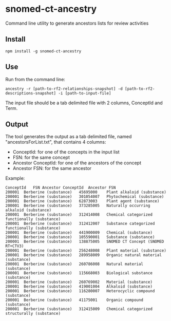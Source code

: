 # snomed-ct-ancestry

Command line utility to generate ancestors lists for review activities

## Install

`npm install -g snomed-ct-ancestry`

## Use

Run from the command line:

`ancestry -r [path-to-rf2-relationships-snapshot] -d [path-to-rf2-descriptions-snapshot] -i [path-to-input-file]`

The input file should be a tab delimited file with 2 columns, ConceptId and Term.

## Output

The tool generates the output as a tab delimited file, named "ancestorsForList.txt", that contains 4 columns:
* ConceptId: for one of the concepts in the input list
* FSN: for the same concept
* Ancestor ConceptId: for one of the ancestors of the concept
* Ancestor FSN: for the same ancestor

Example:

```
ConceptId	FSN	Ancestor ConceptId	Ancestor FSN
200001	Berberine (substance)	45695000	Plant alkaloid (substance)
200001	Berberine (substance)	301054007	Phytochemical (substance)
200001	Berberine (substance)	62873003	Plant agent (substance)
200001	Berberine (substance)	373285005	Naturally occurring alkaloid (substance)
200001	Berberine (substance)	312414008	Chemical categorized functionally (substance)
200001	Berberine (substance)	312412007	Substance categorized functionally (substance)
200001	Berberine (substance)	441900009	Chemical (substance)
200001	Berberine (substance)	105590001	Substance (substance)
200001	Berberine (substance)	138875005	SNOMED CT Concept (SNOMED RT+CTV3)
200001	Berberine (substance)	256248008	Plant material (substance)
200001	Berberine (substance)	289958009	Organic natural material (substance)
200001	Berberine (substance)	260786008	Natural material (substance)
200001	Berberine (substance)	115668003	Biological substance (substance)
200001	Berberine (substance)	260769002	Material (substance)
200001	Berberine (substance)	419001004	Alkaloid (substance)
200001	Berberine (substance)	116280007	Heterocyclic compound (substance)
200001	Berberine (substance)	41175001	Organic compound (substance)
200001	Berberine (substance)	312415009	Chemical categorized structurally (substance)
```
